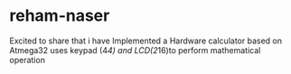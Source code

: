 # reham-naser
Excited to share that i have Implemented a Hardware calculator based on Atmega32 uses keypad (4*4) and LCD(2*16)to perform mathematical operation 
